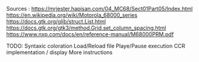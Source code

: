 Sources :
https://mrjester.hapisan.com/04_MC68/Sect01Part05/Index.html
https://en.wikipedia.org/wiki/Motorola_68000_series
https://docs.gtk.org/glib/struct.List.html
https://docs.gtk.org/gtk3/method.Grid.set_column_spacing.html
https://www.nxp.com/docs/en/reference-manual/M68000PRM.pdf

TODO:
Syntaxic coloration
Load/Reload file
Playe/Pause execution
CCR implementation / display
More instructions
